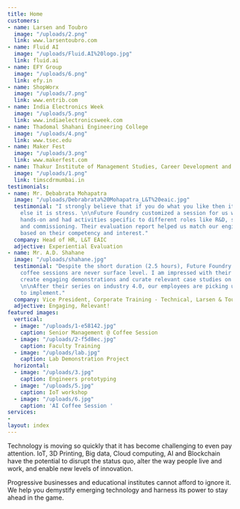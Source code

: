 ```yaml
---
title: Home
customers:
- name: Larsen and Toubro
  image: "/uploads/2.png"
  link: www.larsentoubro.com
- name: Fluid AI
  image: "/uploads/Fluid.AI%20logo.jpg"
  link: fluid.ai
- name: EFY Group
  image: "/uploads/6.png"
  link: efy.in
- name: ShopWorx
  image: "/uploads/7.png"
  link: www.entrib.com
- name: India Electronics Week
  image: "/uploads/5.png"
  link: www.indiaelectronicsweek.com
- name: Thadomal Shahani Engineering College
  image: "/uploads/4.png"
  link: www.tsec.edu
- name: Maker Fest
  image: "/uploads/3.png"
  link: www.makerfest.com
- name: Thakur Institute of Management Studies, Career Development and Research
  image: "/uploads/1.png"
  link: timscdrmumbai.in
testimonials:
- name: Mr. Debabrata Mohapatra
  image: "/uploads/Debrabrata%20Mohapatra_L&T%20eaic.jpg"
  testimonial: "I strongly believe that if you do what you like then it is passion
    else it is stress. \n\nFuture Foundry customized a session for us which was pure
    hands-on and had activities specific to different roles like R&D, sales, manufacturing
    and commissioning. Their evaluation report helped us match our engineers to roles
    based on their competency and interest."
  company: Head of HR, L&T EAIC
  adjective: Experiential Evaluation
- name: Mr. A.D. Shahane
  image: "/uploads/shahane.jpg"
  testimonial: "Despite the short duration (2.5 hours), Future Foundry's technology
    coffee sessions are never surface level. I am impressed with their ability to
    create engaging demonstrations and curate relevant case studies on every technology.
    \n\nAfter their series on industry 4.0, our employees are picking up pilot projects
    to implement."
  company: Vice President, Corporate Training - Technical, Larsen & Toubro
  adjective: Engaging, Relevant!
featured images:
  vertical:
  - image: "/uploads/1-e58142.jpg"
    caption: Senior Management @ Coffee Session
  - image: "/uploads/2-f5d8ec.jpg"
    caption: Faculty Training
  - image: "/uploads/lab.jpg"
    caption: Lab Demonstration Project
  horizontal:
  - image: "/uploads/3.jpg"
    caption: Engineers prototyping
  - image: "/uploads/5.jpg"
    caption: IoT workshop
  - image: "/uploads/6.jpg"
    caption: 'AI Coffee Session '
services:
- 
layout: index
---
```


Technology is moving so quickly that it has become challenging to even pay attention. IoT, 3D Printing, Big data, Cloud computing, AI and Blockchain have the potential to disrupt the status quo, alter the way people live and work, and enable new levels of innovation. 
 
Progressive businesses and educational institutes cannot afford to ignore it. We help you demystify emerging technology and harness its power to stay ahead in the game.